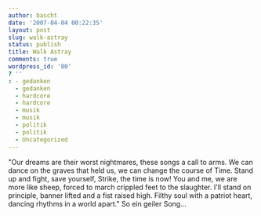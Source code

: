 ```yaml
---
author: bascht
date: '2007-04-04 00:22:35'
layout: post
slug: walk-astray
status: publish
title: Walk Astray
comments: true
wordpress_id: '80'
? ''
: - gedanken
  - gedanken
  - hardcore
  - hardcore
  - musik
  - musik
  - politik
  - politik
  - Uncategorized
---
```


"Our dreams are their worst nightmares, these songs a call to arms.
We can dance on the graves that held us, we can change the course
of Time. Stand up and fight, save yourself, Strike, the time is
now! You and me, we are more like sheep, forced to march crippled
feet to the slaughter. I'll stand on principle, banner lifted and a
fist raised high. Filthy soul with a patriot heart, dancing rhythms
in a world apart." So ein geiler Song...


